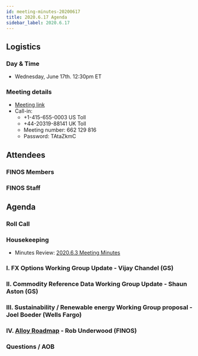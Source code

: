 ```yaml
---
id: meeting-minutes-20200617
title: 2020.6.17 Agenda
sidebar_label: 2020.6.17
---
```


## Logistics 
### Day & Time
* Wednesday, June 17th. 12:30pm ET

### Meeting details

* [Meeting link](https://finos.webex.com/finos/j.php?MTID=m9faeb59f9167a188a0cde9a2209b9447)
* Call-in: 
    * +1-415-655-0003 US Toll
    * +44-20319-88141 UK Toll
    * Meeting number: 662 129 816
    * Password: TAtaZkmC

## Attendees 

### FINOS Members

### FINOS Staff


## Agenda

### Roll Call

### Housekeeping
* Minutes Review: [2020.6.3 Meeting Minutes](https://github.com/finos/alloy/blob/master/meeting-minutes/pilot-project-meeting-minutes/2020.6.3-pilot-project-minutes.md) 

### I. FX Options Working Group Update - Vijay Chandel (GS)

### II. Commodity Reference Data Working Group Update - Shaun Aston (GS)

### III. Sustainability / Renewable energy Working Group proposal - Joel Boeder (Wells Fargo)

### IV. [Alloy Roadmap](https://alloy.finos.org/docs/roadmap) - Rob Underwood (FINOS)

### Questions / AOB
